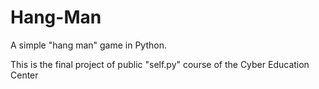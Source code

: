 # Hang-Man
A simple "hang man" game in Python.

This is the final project of public "self.py" course
of the Cyber Education Center
